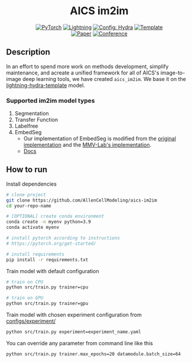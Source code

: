 <div align="center">

# AICS im2im

<a href="https://pytorch.org/get-started/locally/"><img alt="PyTorch" src="https://img.shields.io/badge/PyTorch-ee4c2c?logo=pytorch&logoColor=white"></a>
<a href="https://pytorchlightning.ai/"><img alt="Lightning" src="https://img.shields.io/badge/-Lightning-792ee5?logo=pytorchlightning&logoColor=white"></a>
<a href="https://hydra.cc/"><img alt="Config: Hydra" src="https://img.shields.io/badge/Config-Hydra-89b8cd"></a>
<a href="https://github.com/ashleve/lightning-hydra-template"><img alt="Template" src="https://img.shields.io/badge/-Lightning--Hydra--Template-017F2F?style=flat&logo=github&labelColor=gray"></a><br>
[![Paper](http://img.shields.io/badge/paper-arxiv.1001.2234-B31B1B.svg)](https://www.nature.com/articles/nature14539)
[![Conference](http://img.shields.io/badge/AnyConference-year-4b44ce.svg)](https://papers.nips.cc/paper/2020)

</div>

## Description
In an effort to spend more work on methods development, simplify maintenance, and acreate a unified framework for all of AICS's image-to-image deep learning tools, we have created `aics_im2im`. We base it on the [lightning-hydra-template](https://github.com/ashleve/lightning-hydra-template) model.

### Supported im2im model types
1. Segmentation
2. Transfer Function
3. Labelfree
4. EmbedSeg
    - Our implementation of EmbedSeg is modified from the [original implementation](https://github.com/juglab/EmbedSeg) and the [MMV-Lab's implementation](https://github.com/MMV-Lab/mmv_im2im). 
    - [Docs](docs/embedseg.md)



## How to run

Install dependencies

```bash
# clone project
git clone https://github.com/AllenCellModeling/aics-im2im
cd your-repo-name

# [OPTIONAL] create conda environment
conda create -n myenv python=3.9
conda activate myenv

# install pytorch according to instructions
# https://pytorch.org/get-started/

# install requirements
pip install -r requirements.txt
```

Train model with default configuration

```bash
# train on CPU
python src/train.py trainer=cpu

# train on GPU
python src/train.py trainer=gpu
```

Train model with chosen experiment configuration from [configs/experiment/](configs/experiment/)

```bash
python src/train.py experiment=experiment_name.yaml
```

You can override any parameter from command line like this

```bash
python src/train.py trainer.max_epochs=20 datamodule.batch_size=64
```




